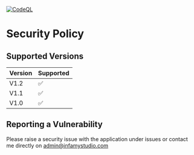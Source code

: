 [![CodeQL](https://github.com/InfamyStudio/newWorldServerStatus/actions/workflows/codeql-analysis.yml/badge.svg)](https://github.com/InfamyStudio/newWorldServerStatus/actions/workflows/codeql-analysis.yml)
# Security Policy

## Supported Versions

| Version | Supported          |
| ------- | ------------------ |
| V1.2   | :white_check_mark: |
| V1.1   | :white_check_mark: |
| V1.0   | :white_check_mark: |

## Reporting a Vulnerability

Please raise a security issue with the application under issues or contact me directly on admin@infamystudio.com
